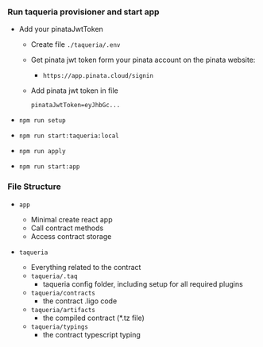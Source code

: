 ### Run taqueria provisioner and start app

- Add your pinataJwtToken
    - Create file `./taqueria/.env`
    - Get pinata jwt token form your pinata account on the pinata website:
        - `https://app.pinata.cloud/signin`
    - Add pinata jwt token in file

        ```
        pinataJwtToken=eyJhbGc...
        ```

- `npm run setup`
- `npm run start:taqueria:local`
- `npm run apply`
- `npm run start:app`

### File Structure

- `app`
    
    - Minimal create react app
    - Call contract methods
    - Access contract storage

- `taqueria`

    - Everything related to the contract
    - `taqueria/.taq`
        - taqueria config folder, including setup for all required plugins
    - `taqueria/contracts`
        - the contract .ligo code
    - `taqueria/artifacts`
        - the compiled contract (*.tz file)
    - `taqueria/typings`
        - the contract typescript typing


